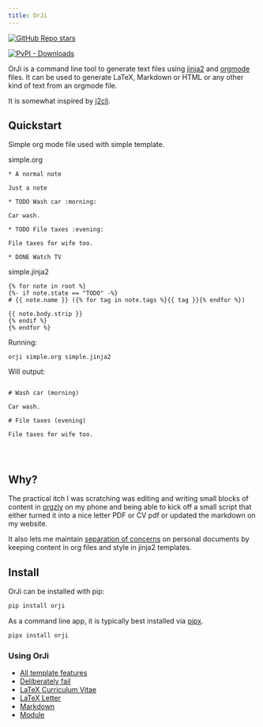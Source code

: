 ```yaml
---
title: OrJi
---
```


<a href="https://github.com/crdoconnor/orji"><img alt="GitHub Repo stars" src="https://img.shields.io/github/stars/crdoconnor/orji?style=social"></a>

<a href="https://pypi.org/pypi/orji"><img alt="PyPI - Downloads" src="https://img.shields.io/pypi/dm/orji"><a/>


OrJi is a command line tool to generate text files using [jinja2](https://en.wikipedia.org/wiki/Jinja_(template_engine))
and [orgmode](https://en.wikipedia.org/wiki/Org-mode) files. It can be used to generate LaTeX, Markdown or HTML or any other kind of text from an orgmode file.

It is somewhat inspired by [j2cli](https://github.com/kolypto/j2cli).

## Quickstart



Simple org mode file used with simple template.





simple.org
```
* A normal note

Just a note

* TODO Wash car :morning:

Car wash.

* TODO File taxes :evening:

File taxes for wife too.

* DONE Watch TV

```


simple.jinja2
```
{% for note in root %}
{%- if note.state == "TODO" -%}
# {{ note.name }} ({% for tag in note.tags %}{{ tag }}{% endfor %})

{{ note.body.strip }}
{% endif %}
{% endfor %}

```




Running:
```
orji simple.org simple.jinja2
```

Will output:
```

# Wash car (morning)

Car wash.

# File taxes (evening)

File taxes for wife too.




```


## Why?

The practical itch I was scratching was editing and writing small blocks of content in [orgzly](https://orgzly.com/) on my phone and being able to kick off a small script that either turned it into a nice letter PDF or CV pdf or updated the markdown on my website.

It also lets me maintain [separation of concerns](https://en.wikipedia.org/wiki/Separation_of_concerns) on personal documents by keeping content in org files and style in jinja2 templates.

## Install

OrJi can be installed with pip:

```bash
pip install orji
```

As a command line app, it is typically best installed via
[pipx](https://pypa.github.io/pipx/).

```bash
pipx install orji
```

### Using OrJi

- [All template features](using/all-template-features)
- [Deliberately fail](using/deliberate-failure)
- [LaTeX Curriculum Vitae](using/latex-cv)
- [LaTeX Letter](using/latex-letter)
- [Markdown](using/markdown)
- [Module](using/module)

